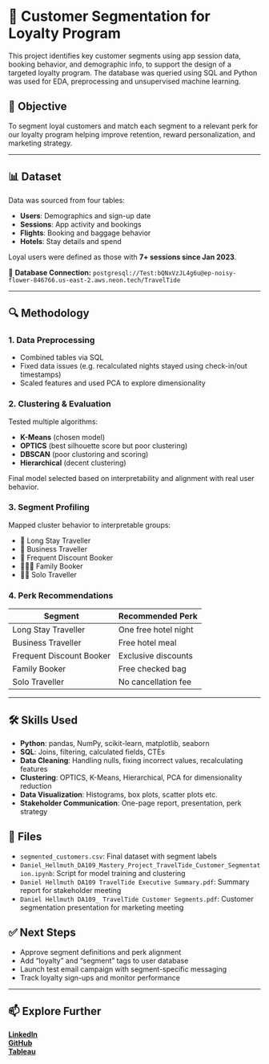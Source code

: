 # 🧭 Customer Segmentation for Loyalty Program

This project identifies key customer segments using app session data, booking behavior, and demographic info, to support the design of a targeted loyalty program. The database was queried using SQL and Python was used for EDA, preprocessing and unsupervised machine learning.

## 📌 Objective

To segment loyal customers and match each segment to a relevant perk for our loyalty program helping improve retention, reward personalization, and marketing strategy.

---

## 📊 Dataset

Data was sourced from four tables:
- **Users**: Demographics and sign-up date
- **Sessions**: App activity and bookings
- **Flights**: Booking and baggage behavior
- **Hotels**: Stay details and spend

Loyal users were defined as those with **7+ sessions since Jan 2023**.

🔗 **Database Connection:**
`postgresql://Test:bQNxVzJL4g6u@ep-noisy-flower-846766.us-east-2.aws.neon.tech/TravelTide`

---

## 🔍 Methodology

### 1. Data Preprocessing
- Combined tables via SQL
- Fixed data issues (e.g. recalculated nights stayed using check-in/out timestamps)
- Scaled features and used PCA to explore dimensionality

### 2. Clustering & Evaluation
Tested multiple algorithms:
- **K-Means** (chosen model)
- **OPTICS** (best silhouette score but poor clustering)
- **DBSCAN** (poor clustoring and scoring)
- **Hierarchical** (decent clustering)

Final model selected based on interpretability and alignment with real user behavior.

### 3. Segment Profiling
Mapped cluster behavior to interpretable groups:
- 🧳 Long Stay Traveller
- 💼 Business Traveller
- 🔁 Frequent Discount Booker
- 👨‍👩‍👧 Family Booker
- 🙋‍♂️ Solo Traveller

### 4. Perk Recommendations
| Segment                  | Recommended Perk              |
|--------------------------|-------------------------------|
| Long Stay Traveller      | One free hotel night          |
| Business Traveller       | Free hotel meal               |
| Frequent Discount Booker | Exclusive discounts           |
| Family Booker            | Free checked bag              |
| Solo Traveller           | No cancellation fee           |

---

## 🛠 Skills Used

- **Python**: pandas, NumPy, scikit-learn, matplotlib, seaborn
- **SQL**: Joins, filtering, calculated fields, CTEs
- **Data Cleaning**: Handling nulls, fixing incorrect values, recalculating features
- **Clustering**: OPTICS, K-Means, Hierarchical, PCA for dimensionality reduction
- **Data Visualization**: Histograms, box plots, scatter plots etc.
- **Stakeholder Communication**: One-page report, presentation, perk strategy

## 💾 Files

- `segmented_customers.csv`: Final dataset with segment labels
- `Daniel_Hellmuth_DA109_Mastery_Project_TravelTide_Customer_Segmentation.ipynb`: Script for model training and clustering
- `Daniel Hellmuth DA109 TravelTide Executive Summary.pdf`: Summary report for stakeholder meeting
- `Daniel Hellmuth DA109_ TravelTide Customer Segments.pdf`: Customer segmentation presentation for marketing meeting

## ✅ Next Steps

- Approve segment definitions and perk alignment
- Add “loyalty” and “segment” tags to user database
- Launch test email campaign with segment-specific messaging
- Track loyalty sign-ups and monitor performance

---

## 📫 **Explore Further**  
**[LinkedIn](https://www.linkedin.com/in/danhellmuth/)**  
**[GitHub](https://github.com/DanMontHell)**  
**[Tableau](https://public.tableau.com/app/profile/daniel.montreal.hellmuth/vizzes)**  
